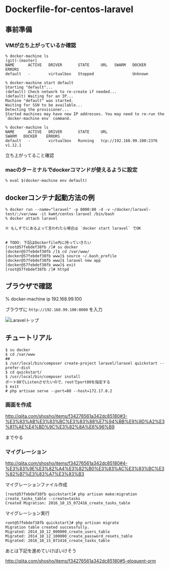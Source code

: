# Dockerfile-for-centos-laravel

## 事前準備

### VMが立ち上がっているか確認

```
% docker-machine ls                                                                                                 (git)-[master]
NAME      ACTIVE   DRIVER       STATE     URL   SWARM   DOCKER    ERRORS
default   -        virtualbox   Stopped                 Unknown  
```

```
% docker-machine start default
Starting "default"...
(default) Check network to re-create if needed...
(default) Waiting for an IP...
Machine "default" was started.
Waiting for SSH to be available...
Detecting the provisioner...
Started machines may have new IP addresses. You may need to re-run the `docker-machine env` command.

% docker-machine ls
NAME      ACTIVE   DRIVER       STATE     URL                         SWARM   DOCKER    ERRORS
default   -        virtualbox   Running   tcp://192.168.99.100:2376           v1.12.1   
```

立ち上がってること確認

### macのターミナルでdockerコマンドが使えるように設定

```
% eval $(docker-machine env default)
```



## dockerコンテナ起動方法の例

```
% docker run --name="laravel" -p 8000:80 -d -v ~/docker/laravel-test/:/var/www -it kwmt/centos-laravel /bin/bash 
% docker attach laravel

※ もしすでにあるよって言われたら場合は `docker start laravel` でOK


# TODO: 下記はDockerfile内に持っていきたい
[root@57febdef38fb /]# su docker
[docker@57febdef38fb /]$ cd /var/www/
[docker@57febdef38fb www]$ source ~/.bash_profile 
[docker@57febdef38fb www]$ laravel new app
[docker@57febdef38fb www]$ exit
[root@57febdef38fb /]# httpd
```

## ブラウザで確認

% docker-machine ip
192.168.99.100

ブラウザに `http://192.168.99.100:8000` を入力

![Laravelトップ](https://raw.github.com/kwmt/laravel-tutorial/master/images/laravel-top.png)



## チュートリアル

```
$ su docker
$ cd /var/www
## 
$ /usr/local/bin/composer create-project laravel/laravel quickstart --prefer-dist
$ cd quickstart/
$ /usr/local/bin/composer install
ポート80でListenさせたいので、rootでport80を指定する
$ exit
# php artisan serve --port=80 --host=172.17.0.2  

```

### 画面を作成

http://qiita.com/shosho/items/f34276561a342dc85180#3-%E3%83%AB%E3%83%BC%E3%83%88%E7%94%BB%E9%9D%A2%E3%81%AE%E4%BD%9C%E3%82%8A%E6%96%B9

までやる

### マイグレーション

http://qiita.com/shosho/items/f34276561a342dc85180#4-%E3%83%9E%E3%82%A4%E3%82%B0%E3%83%AC%E3%83%BC%E3%82%B7%E3%83%A7%E3%83%B3

マイグレーションファイル作成

```
[root@57febdef38fb quickstart]# php artisan make:migration create_tasks_table --create=tasks
Created Migration: 2016_10_15_072416_create_tasks_table
```

マイグレーション実行


```
root@57febdef38fb quickstart]# php artisan migrate
Migration table created successfully.
Migrated: 2014_10_12_000000_create_users_table
Migrated: 2014_10_12_100000_create_password_resets_table
Migrated: 2016_10_15_072416_create_tasks_table
```

あとは下記を進めていけばいけそう

http://qiita.com/shosho/items/f34276561a342dc85180#5-eloquent-orm
